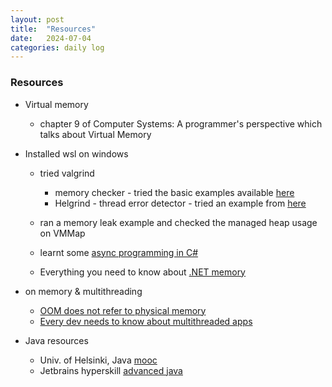 ```yaml
---
layout: post
title:  "Resources"
date:   2024-07-04
categories: daily log
---
```


### Resources
- Virtual memory 
    - chapter 9 of Computer Systems: A programmer's perspective which talks about Virtual Memory

- Installed wsl on windows
    - tried valgrind 
        - memory checker - tried the basic examples available [here](https://valgrind.org/docs/manual/mc-manual.html)
        - Helgrind - thread error detector - tried an example from [here](https://valgrind.org/docs/manual/hg-manual.html)

    - ran a memory leak example and checked the managed heap usage on VMMap
    - learnt some [async programming in C#](https://learn.microsoft.com/en-us/dotnet/csharp/asynchronous-programming/)
    - Everything you need to know about [.NET memory](https://vimeo.com/113632451)

- on memory & multithreading
    - [OOM does not refer to physical memory](https://learn.microsoft.com/en-us/archive/blogs/ericlippert/out-of-memory-does-not-refer-to-physical-memory)
    - [Every dev needs to know about multithreaded apps](https://learn.microsoft.com/en-us/archive/msdn-magazine/2005/august/concurrency-what-every-dev-must-know-about-multithreaded-apps)

- Java resources
    - Univ. of Helsinki, Java [mooc](https://java-programming.mooc.fi/)
    - Jetbrains hyperskill [advanced java](https://hyperskill.org/tracks/35)
    

